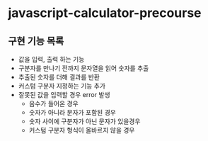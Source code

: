 # javascript-calculator-precourse

## 구현 기능 목록

- 값을 입력, 출력 하는 기능
- 구분자를 만나기 전까지 문자열을 읽어 숫자를 추출
- 추출된 숫자를 더해 결과를 반환
- 커스텀 구분자 지정하는 기능 추가
- 잘못된 값을 입력할 경우 error 발생
  - 음수가 들어온 경우
  - 숫자가 아니라 문자가 포함된 경우
  - 숫자 사이에 구분자가 아닌 문자가 있을경우
  - 커스텀 구분자 형식이 올바르지 않을 경우
